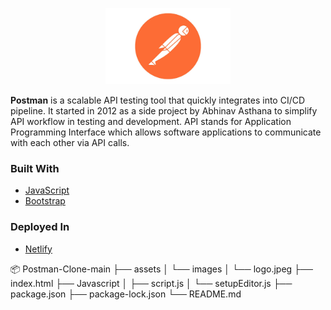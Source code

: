 <p align="center">
    <img width="200" height="auto" src="./assets/images/logo.jpeg" alt="Postman Logo" />
</p>
   

**Postman** is a scalable API testing tool that quickly integrates into CI/CD pipeline. It started in 2012 as a side project by Abhinav Asthana to simplify API workflow in testing and development. API stands for Application Programming Interface which allows software applications to communicate with each other via API calls.





### Built With
* [JavaScript ](https://en.wikipedia.org/wiki/JavaScript)
* [Bootstrap](https://getbootstrap.com/)


### Deployed In
* [Netlify](https://netlify.com/)

📦  Postman-Clone-main
├── assets
│   └── images
│       └── logo.jpeg
├── index.html
├── Javascript
│   ├── script.js
│   └── setupEditor.js
├── package.json
├── package-lock.json
└── README.md